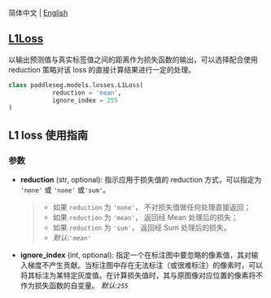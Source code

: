 简体中文 | [English](L1Loss_en.md)
## [L1Loss](../../../paddleseg/models/losses/l1_loss.py)
以输出预测值与真实标签值之间的距离作为损失函数的输出，可以选择配合使用 reduction 策略对该 loss 的直接计算结果进行一定的处理。

```python
class paddleseg.models.losses.L1Loss(
            reduction = 'mean', 
            ignore_index = 255
)
```

## L1  loss 使用指南

### 参数
* **reduction** (str, optional): 指示应用于损失值的 reduction 方式，可以指定为 ``'none'`` 或 ``'none'`` 或``'sum'``。

    > - 如果 `reduction` 为 ``'none'``， 不对损失值做任何处理直接返回；
    > - 如果 `reduction` 为 ``'mean'``， 返回经 Mean 处理后的损失；
    > - 如果 `reduction` 为 ``'sum'``， 返回经 Sum 处理后的损失。
    > - *默认:``'mean'``*
* **ignore_index** (int, optional): 指定一个在标注图中要忽略的像素值，其对输入梯度不产生贡献。当标注图中存在无法标注（或很难标注）的像素时，可以将其标注为某特定灰度值。在计算损失值时，其与原图像对应位置的像素将不作为损失函数的自变量。 *默认:``255``*